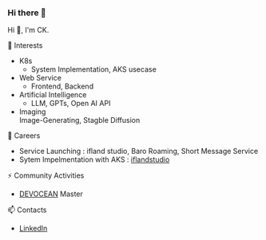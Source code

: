 ### Hi there 👋

<!--
**jeonck/jeonck** is a ✨ _special_ ✨ repository because its `README.md` (this file) appears on your GitHub profile.

Here are some ideas to get you started:

- 🔭 I’m currently working on ...
- 🌱 I’m currently learning ...
- 👯 I’m looking to collaborate on ...
- 🤔 I’m looking for help with ...
- 💬 Ask me about ...
- 📫 How to reach me: ...
- 😄 Pronouns: ...
- ⚡ Fun fact: ...
-->

Hi 👋, I'm CK.   

🌱 Interests  
- K8s  
  - System Implementation, AKS usecase  
- Web Service  
  - Frontend, Backend  
- Artificial Intelligence  
  - LLM, GPTs, Open AI API  
- Imaging  
  Image-Generating, Stagble Diffusion  

🔭 Careers    
- Service Launching : ifland studio, Baro Roaming, Short Message Service  
- Sytem Impelmentation with AKS : [iflandstudio](https://www.studio.ifland.io)

⚡ Community Activities  
- [DEVOCEAN](https://devocean.sk.com/) Master  
  
📫 Contacts   
- [LinkedIn](https://www.linkedin.com/in/metacog/)  

